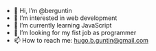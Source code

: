 - 👋 Hi, I’m @berguntin
- 👀 I’m interested in web development
- 🌱 I’m currently learning JavaScript
- 💞️ I’m looking for my fist job as programmer
- 📫 How to reach me: [hugo.b.guntin@gmail.com](https://www.linkedin.com/in/hugo-bermudez-developer/)

<!---
Berguntin/Berguntin is a ✨ special ✨ repository because its `README.md` (this file) appears on your GitHub profile.
You can click the Preview link to take a look at your changes.
--->
